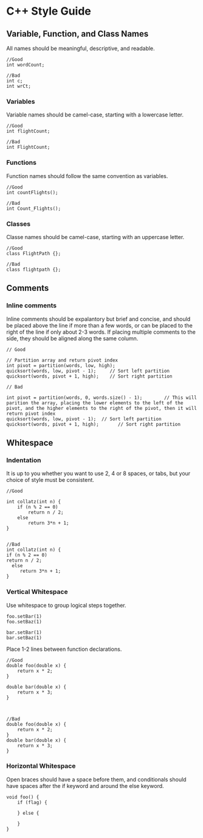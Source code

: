 # C++ Style Guide

## Variable, Function, and Class Names

All names should be meaningful, descriptive, and readable.

```{c++}
//Good
int wordCount;

//Bad
int c;
int wrCt;
```

### Variables

Variable names should be camel-case, starting with a lowercase letter.

```{c++}
//Good
int flightCount;

//Bad
int FlightCount;
```

### Functions

Function names should follow the same convention as variables.

```{c++}
//Good
int countFlights();

//Bad
int Count_Flights();
```

### Classes

Classe names should be camel-case, starting with an uppercase letter.
```{c++}
//Good
class FlightPath {};

//Bad
class flightpath {};
```

## Comments

### Inline comments
Inline comments should be expalantory but brief and concise, and should be placed above the line if more than a few words, or can be placed to the right of the line if only about 2-3 words. If placing multiple comments to the side, they should be aligned along the same column.

```{c++}
// Good

// Partition array and return pivot index
int pivot = partition(words, low, high);
quicksort(words, low, pivot - 1);     // Sort left partition
quicksort(words, pivot + 1, high);    // Sort right partition

// Bad

int pivot = partition(words, 0, words.size() - 1);        // This will parition the array, placing the lower elements to the left of the pivot, and the higher elements to the right of the pivot, then it will return pivot index
quicksort(words, low, pivot - 1);  // Sort left partition
quicksort(words, pivot + 1, high);       // Sort right partition
```

## Whitespace


### Indentation
It is up to you whether you want to use 2, 4 or 8 spaces, or tabs, but your choice of style must be consistent.

```{c++}
//Good

int collatz(int n) {
    if (n % 2 == 0)
        return n / 2;
    else
        return 3*n + 1;
}


//Bad
int collatz(int n) {
if (n % 2 == 0)
return n / 2;
  else
     return 3*n + 1;
}
```

### Vertical Whitespace
Use whitespace to group logical steps together.

```{c++}
foo.setBar(1)
foo.setBaz(1)

bar.setBar(1)
bar.setBaz(1)
```

Place 1-2 lines between function declarations.
```{c++}
//Good
double foo(double x) {
    return x * 2;
}

double bar(double x) {
    return x * 3;
}



//Bad
double foo(double x) {
    return x * 2;
}
double bar(double x) {
    return x * 3;
}
```

### Horizontal Whitespace
Open braces should have a space before them, and conditionals should have spaces after the if
keyword and around the else keyword.
```{c++}
void foo() {
    if (flag) {

    } else {

    }
}
```
